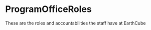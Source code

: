 ProgramOfficeRoles
==================

These are the roles and accountabilities the staff have at EarthCube
